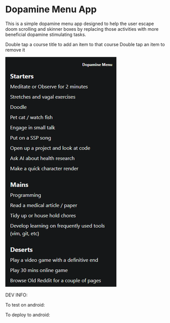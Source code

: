 # Dopamine Menu App

This is a simple dopamine menu app designed to help the user escape doom scrolling and skinner boxes by replacing those activities with more beneficial dopamine stimulating tasks.

Double tap a course title to add an item to that course
Double tap an item to remove it

![screenshot of app](./assets/images/screenshot1.png)

DEV INFO:

To test on android:


To deploy to android:

